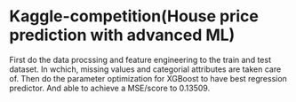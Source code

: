 # Kaggle-competition(House price prediction with advanced ML)

First do the data procssing and feature engineering to the train and test dataset. In wchich, missing values and categorial attributes are taken care of. Then do the parameter optimization for XGBoost to have best regression predictor. And able to achieve a MSE/score to 0.13509.
